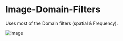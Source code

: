# Image-Domain-Filters
Uses most of the Domain filters (spatial &amp; Frequency). 

![image](https://github.com/JoeFarag-00/Image-Domain-Filters/assets/88057098/272693fc-139e-40cc-8b8a-32bb7d73fbf5)
